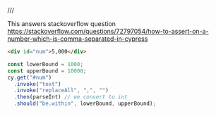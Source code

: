 /// <reference types="cypress" />

This answers stackoverflow question
https://stackoverflow.com/questions/72797054/how-to-assert-on-a-number-which-is-comma-separated-in-cypress

<!-- fiddle Extract Number String and Assert -->

```html
<div id="num">5,000</div>
```

```js
const lowerBound = 1000;
const upperBound = 10000;
cy.get("#num")
  .invoke("text")
  .invoke("replaceAll", ",", "")
  .then(parseInt) // we convert to int
  .should("be.within", lowerBound, upperBound);
```

<!-- fiddle-end -->
